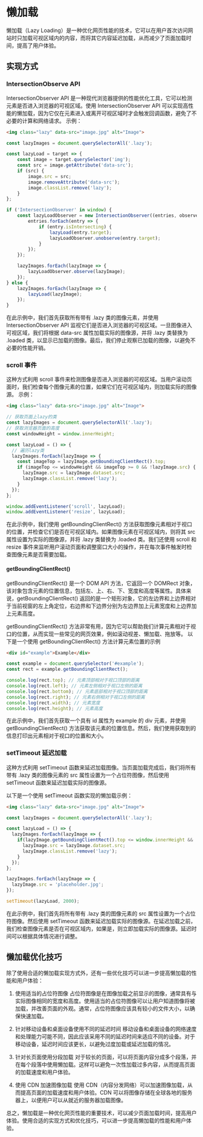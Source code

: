 # 懒加载

懒加载（Lazy Loading）是一种优化网页性能的技术，它可以在用户首次访问网站时只加载可视区域内的内容，而将其它内容延迟加载，从而减少了页面加载时间，提高了用户体验。

## 实现方式

### IntersectionObserve API
IntersectionObserver API 是一种现代浏览器提供的性能优化工具，它可以检测元素是否进入浏览器的可视区域。使用 IntersectionObserver API 可以实现高性能的懒加载，因为它仅在元素进入或离开可视区域时才会触发回调函数，避免了不必要的计算和网络请求。
示例：

```html
<img class="lazy" data-src="image.jpg" alt="Image">
```

```js
const lazyImages = document.querySelectorAll('.lazy');

const lazyLoad = target => {
    const image = target.querySelector('img');
    const src = image.getAttribute('data-src');
    if (src) {
        image.src = src;
        image.removeAttribute('data-src');
        image.classList.remove('lazy');
    }
};

if ('IntersectionObserver' in window) {
    const lazyLoadObserver = new IntersectionObserver((entries, observer) => {
        entries.forEach(entry => {
            if (entry.isIntersecting) {
                lazyLoad(entry.target);
                lazyLoadObserver.unobserve(entry.target);
            }
        });
    });

    lazyImages.forEach(lazyImage => {
        lazyLoadObserver.observe(lazyImage);
    });
} else {
    lazyImages.forEach(lazyImage => {
        lazyLoad(lazyImage);
    });
}
```

在此示例中，我们首先获取所有带有 .lazy 类的图像元素，并使用 IntersectionObserver API 监视它们是否进入浏览器的可视区域。一旦图像进入可视区域，我们将根据 data-src 属性加载实际的图像源，并将 .lazy 类替换为 .loaded 类，以显示已加载的图像。最后，我们停止观察已加载的图像，以避免不必要的性能开销。

### scroll 事件
这种方式利用 scroll 事件来检测图像是否进入浏览器的可视区域。当用户滚动页面时，我们检查每个图像元素的位置，如果它们在可视区域内，则加载实际的图像源。
示例：
```html
<img class="lazy" data-src="image.jpg" alt="Image">
```
```js
// 获取页面上lazy的类
const lazyImages = document.querySelectorAll('.lazy');
// 获取浏览器页面的高度
const windowHeight = window.innerHeight;

const lazyLoad = () => {
  // 遍历lazy类
  lazyImages.forEach(lazyImage => {
    const imageTop = lazyImage.getBoundingClientRect().top;
    if (imageTop <= windowHeight && imageTop >= 0 && !lazyImage.src) {
      lazyImage.src = lazyImage.dataset.src;
      lazyImage.classList.remove('lazy');
    }
  });
};

window.addEventListener('scroll', lazyLoad);
window.addEventListener('resize', lazyLoad);
```
在此示例中，我们使用 getBoundingClientRect() 方法获取图像元素相对于视口的位置，并检查它们是否在可视区域内。如果图像元素在可视区域内，则将其 src 属性设置为实际的图像源，并将 .lazy 类替换为 .loaded 类。我们还使用 scroll 和 resize 事件来监听用户滚动页面和调整窗口大小的操作，并在每次事件触发时检查图像元素是否需要加载。

#### getBoundingClientRect()
getBoundingClientRect() 是一个 DOM API 方法，它返回一个 DOMRect 对象，该对象包含元素的位置信息，包括左、上、右、下、宽度和高度等属性。具体来说，getBoundingClientRect() 返回的是一个矩形对象，它的左边界和上边界相对于当前视窗的左上角定位，右边界和下边界分别为左边界加上元素宽度和上边界加上元素高度。

getBoundingClientRect() 方法非常有用，因为它可以帮助我们计算元素相对于视口的位置，从而实现一些常见的网页效果，例如滚动视差、懒加载、拖放等。
以下是一个使用 getBoundingClientRect() 方法计算元素位置的示例
```html
<div id="example">Example</div>
```
```js
const example = document.querySelector('#example');
const rect = example.getBoundingClientRect();

console.log(rect.top); // 元素顶部相对于视口顶部的距离
console.log(rect.left); // 元素左侧相对于视口左侧的距离
console.log(rect.bottom); // 元素底部相对于视口顶部的距离
console.log(rect.right); // 元素右侧相对于视口左侧的距离
console.log(rect.width); // 元素宽度
console.log(rect.height); // 元素高度
```
在此示例中，我们首先获取一个具有 id 属性为 example 的 div 元素，并使用 getBoundingClientRect() 方法获取该元素的位置信息。然后，我们使用获取到的信息打印出元素相对于视口的位置和大小。

### setTimeout 延迟加载
这种方式利用 setTimeout 函数来延迟加载图像。当页面加载完成后，我们将所有带有 .lazy 类的图像元素的 src 属性设置为一个占位符图像，然后使用 setTimeout 函数来延迟加载实际的图像源。

以下是一个使用 setTimeout 函数实现的懒加载示例：
```html
<img class="lazy" data-src="image.jpg" alt="Image">
```
```js
const lazyImages = document.querySelectorAll('.lazy');

const lazyLoad = () => {
  lazyImages.forEach(lazyImage => {
    if(lazyImage.getBoundingClientRect().top <= window.innerHeight && !lazyImage.src) {
      lazyImage.src = lazyImage.dataset.src;
      lazyImage.classList.remove('lazy');
    }
  });
};

lazyImages.forEach(lazyImage => {
  lazyImage.src = 'placeholder.jpg';
});

setTimeout(lazyLoad, 2000);
```
在此示例中，我们首先将所有带有 .lazy 类的图像元素的 src 属性设置为一个占位符图像。然后使用 setTimeout 函数来延迟加载实际的图像源。在延迟加载之前，我们检查图像元素是否在可视区域内，如果是，则立即加载实际的图像源。延迟时间可以根据具体情况进行调整。

## 懒加载优化技巧
除了使用合适的懒加载实现方式外，还有一些优化技巧可以进一步提高懒加载的性能和用户体验：

1. 使用适当的占位符图像
占位符图像是在图像加载之前显示的图像，通常具有与实际图像相同的宽度和高度。使用适当的占位符图像可以让用户知道图像将被加载，并改善页面的外观。通常，占位符图像应该具有较小的文件大小，以确保快速加载。

2. 针对移动设备和桌面设备使用不同的延迟时间
移动设备和桌面设备的网络速度和处理能力可能不同，因此应该采用不同的延迟时间来适应不同的设备。对于移动设备，延迟时间应该更长，以避免过度加载或延迟加载的情况。

3. 针对长页面使用分段加载
对于较长的页面，可以将页面内容分成多个段落，并在每个段落中使用懒加载。这样可以避免一次性加载过多内容，从而提高页面的加载速度和用户体验。

4. 使用 CDN 加速图像加载
 使用 CDN（内容分发网络）可以加速图像加载，从而提高页面的加载速度和用户体验。CDN 可以将图像存储在全球各地的服务器上，以便用户可以从就近的服务器加载图像。

总之，懒加载是一种优化网页性能的重要技术，可以减少页面加载时间，提高用户体验。使用合适的实现方式和优化技巧，可以进一步提高懒加载的性能和用户体验。